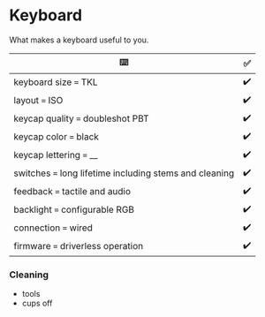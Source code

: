 # Keyboard

What makes a keyboard useful to you.

| ⌨️ | ✅ |
| - | - |
| keyboard size `=` TKL | ✔️ |
| layout `=` ISO | ✔️ |
| keycap quality `=` doubleshot PBT | ✔️ |
| keycap color `=` black | ✔️ |
| keycap lettering `=` __ | ✔️ |
| switches `=` long lifetime including stems and cleaning | ✔️ |
| feedback `=` tactile and audio | ✔️ |
| backlight `=` configurable RGB | ✔️ |
| connection `=` wired | ✔️ |
| firmware `=` driverless operation | ✔️ |


### Cleaning

- tools
- cups off
